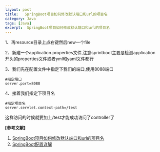 ```yaml
---
layout: post
title:   SpringBoot项目如何修改默认端口和url的项目名 
category: Java
tags: [Java]
excerpt:  SpringBoot项目如何修改默认端口和url的项目名
---
```


1、再resource目录上点右键然后new一个file

2、新建一个application.properties文件,注意sprintboot主要是检测application开头的properties文件或者yml和yaml文件都行

3、我们先在配置文件中指定下我们的端口,使用8088端口

	#指定端口
	server.port=8088

4、接着我们指定下项目名

	#指定项目名
	server.servlet.context-path=/test

这样访问的时候就要加上/test才能成功访问了controller了

**[参考文献]**

1. [SpringBoot项目如何修改默认端口和url的项目名](https://jingyan.baidu.com/article/09ea3edeaef803c0aede3901.html "")
2.  [SpringBoot配置详解](https://www.cnblogs.com/SimpleWu/p/10032923.html "")



